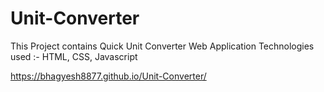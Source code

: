 # Unit-Converter
This Project contains Quick Unit Converter Web Application
Technologies  used :- HTML, CSS, Javascript

https://bhagyesh8877.github.io/Unit-Converter/
